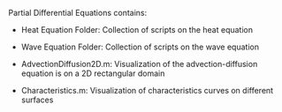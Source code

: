 Partial Differential Equations contains:
- Heat Equation Folder: Collection of scripts on the heat equation
- Wave Equation Folder: Collection of scripts on the wave equation

- AdvectionDiffusion2D.m: Visualization of the advection-diffusion equation is on a 2D rectangular domain
- Characteristics.m: Visualization of characteristics curves on different surfaces

